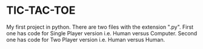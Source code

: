 # TIC-TAC-TOE
My first project in python. There are two files with the extension ".py". First one has code for Single Player version i.e. Human versus Computer.  Second one has code for Two Player version i.e. Human versus Human.
